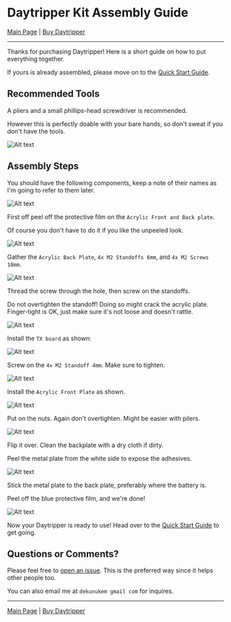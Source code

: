 # Daytripper Kit Assembly Guide

[Main Page](/README.md) | [Buy Daytripper](https://www.tindie.com/products/dekuNukem/daytripper)

------

Thanks for purchasing Daytripper! Here is a short guide on how to put everything together.

If yours is already assembled, please move on to the [Quick Start Guide](/quick_start_guide.md).

## Recommended Tools

A pliers and a small phillips-head screwdriver is recommended.

However this is perfectly doable with your bare hands, so don't sweat if you don't have the tools.

![Alt text](resources/photos/tools.jpg)

## Assembly Steps

You should have the following components, keep a note of their names as I'm going to refer to them later. 

![Alt text](resources/photos/components.jpg)

First off peel off the protective film on the `Acrylic Front and Back plate`. 

Of course you don't have to do it if you like the unpeeled look. 

![Alt text](resources/photos/film.jpg)

Gather the `Acrylic Back Plate`, `4x M2 Standoffs 6mm`, and `4x M2 Screws 18mm`.

![Alt text](resources/photos/back.jpg)

Thread the screw through the hole, then screw on the standoffs.

Do not overtighten the standoff! Doing so might crack the acrylic plate. Finger-tight is OK, just make sure it's not loose and doesn't rattle.

![Alt text](resources/photos/back_in.jpg)

Install the `TX board` as shown:

![Alt text](resources/photos/tx_in.jpg)

Screw on the `4x M2 Standoff 4mm`. Make sure to tighten. 

![Alt text](resources/photos/tx_m2.jpg)

Install the `Acrylic Front Plate` as shown. 

![Alt text](resources/photos/tx_plate.jpg)

Put on the nuts. Again don't overtighten. Might be easier with pilers. 

![Alt text](resources/photos/tx_nut.jpg)

Flip it over. Clean the backplate with a dry cloth if dirty.

Peel the metal plate from the white side to expose the adhesives.

![Alt text](resources/photos/metal_peel.jpg)

Stick the metal plate to the back plate, preferably where the battery is. 

Peel off the blue protective film, and we're done!

![Alt text](resources/photos/done.jpg)


Now your Daytripper is ready to use! Head over to the [Quick Start Guide](/quick_start_guide.md) to get going.

## Questions or Comments?

Please feel free to [open an issue](https://github.com/dekuNukem/daytripper/issues). This is the preferred way since it helps other people too.

You can also email me at `dekunukem gmail com` for inquires.

------

[Main Page](/README.md) | [Buy Daytripper](https://www.tindie.com/products/dekuNukem/daytripper)